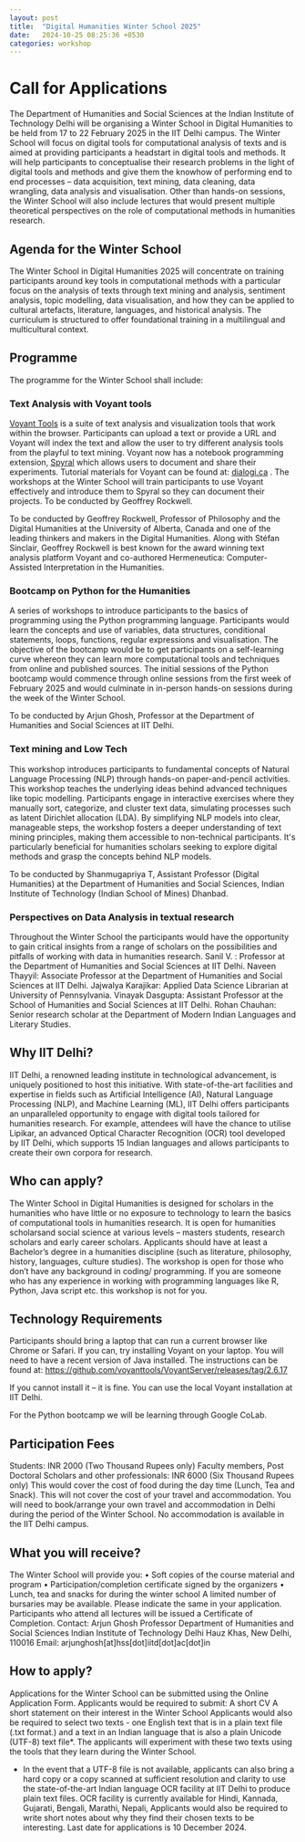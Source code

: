```yaml
---
layout: post
title:  "Digital Humanities Winter School 2025"
date:   2024-10-25 08:25:36 +0530
categories: workshop
---
```



# Call for Applications
The Department of Humanities and Social Sciences at the Indian Institute of Technology Delhi will be organising a Winter School in Digital Humanities to be held from 17 to 22 February 2025 in the IIT Delhi campus. The Winter School will focus on digital tools for computational analysis of texts and is aimed at providing participants a headstart in digital tools and methods. It will help participants to conceptualise their research problems in the light of digital tools and methods and give them the knowhow of performing end to end processes – data acquisition, text mining, data cleaning, data wrangling, data analysis and visualisation. Other than hands-on sessions, the Winter School will also include lectures that would present multiple theoretical perspectives on the role of computational methods in humanities research.


## Agenda for the Winter School
The Winter School in Digital Humanities 2025 will concentrate on training participants around key tools in computational methods with a particular focus on the analysis of texts through text mining and analysis, sentiment analysis, topic modelling, data visualisation, and how they can be applied to cultural artefacts, literature, languages, and historical analysis. The curriculum is structured to offer foundational training in a multilingual and multicultural context. 

## Programme
The programme for the Winter School shall include:

### Text Analysis with Voyant tools
[Voyant Tools](https://voyant-tools.org) is a suite of text analysis and visualization tools that work within the browser. Participants can upload a text or provide a URL and Voyant will index the text and allow the user to try different analysis tools from the playful to text mining. Voyant now has a notebook programming extension, [Spyral](https://voyant-tools.org/spyral) which allows users to document and share their experiments. Tutorial materials for Voyant can be found at: [dialogi.ca](http://dialogi.ca) . The workshops at the Winter School will train participants to use Voyant effectively and introduce them to Spyral so they can document their projects. To be conducted by Geoffrey Rockwell.
 	
To be conducted by Geoffrey Rockwell, Professor of Philosophy and the Digital Humanities at the University of Alberta, Canada and one of the leading thinkers and makers in the Digital Humanities. Along with Stéfan Sinclair, Geoffrey Rockwell is best known for the award winning text analysis platform Voyant and co-authored Hermeneutica: Computer-Assisted Interpretation in the Humanities.

### Bootcamp on Python for the Humanities
A series of workshops to introduce participants to the basics of programming using the Python programming language. Participants would learn the concepts and use of variables, data structures, conditional statements, loops, functions, regular expressions and visualisation. The objective of the bootcamp would be to get participants on a self-learning curve whereon they can learn more computational tools and techniques from online and published sources. The initial sessions of the Python bootcamp would commence through online 	sessions from the first week of February 2025 and would culminate in in-person hands-on sessions during the week of the Winter School. 	
 	
To be conducted by Arjun Ghosh, Professor at the Department of Humanities and Social Sciences at IIT Delhi.

### Text mining and Low Tech
This workshop introduces participants to fundamental concepts of Natural Language Processing (NLP) through hands-on paper-and-pencil activities. This workshop teaches the underlying ideas behind advanced techniques like topic modelling. Participants engage in interactive exercises where they manually sort, categorize, and cluster text data, simulating processes such as latent Dirichlet allocation (LDA). By simplifying NLP models into clear, manageable steps, the workshop fosters a deeper understanding of text mining principles, making them accessible to non-technical participants. It's particularly beneficial for humanities scholars seeking to explore digital methods and grasp the concepts behind NLP models.

To be conducted by Shanmugapriya T, Assistant Professor (Digital Humanities) at the Department of Humanities and Social Sciences, Indian Institute of Technology (Indian School of Mines) Dhanbad.
	
### Perspectives on Data Analysis in textual research
Throughout the Winter School the participants would have the opportunity to gain critical insights from a range of scholars on the possibilities and pitfalls of working with data in humanities research.
Sanil V. : Professor at the Department of Humanities and Social Sciences at IIT Delhi.
Naveen Thayyil: Associate Professor at the Department of Humanities and Social Sciences at IIT Delhi.
Jajwalya Karajikar: Applied Data Science Librarian at University of Pennsylvania.
Vinayak Dasgupta: Assistant Professor at the School of Humanities and Social Sciences at IIT Delhi.
Rohan Chauhan: Senior research scholar at the Department of Modern Indian Languages and Literary Studies.


## Why IIT Delhi?
IIT Delhi, a renowned leading institute in technological advancement, is uniquely positioned to host this initiative. With state-of-the-art facilities and expertise in fields such as Artificial Intelligence (AI), Natural Language Processing (NLP), and Machine Learning (ML), IIT Delhi offers participants an unparalleled opportunity to engage with digital tools tailored for humanities research. For example, attendees will have the chance to utilise Lipikar, an advanced Optical Character Recognition (OCR) tool developed by IIT Delhi, which supports 15 Indian languages and allows participants to create their own corpora for research.

## Who can apply?
The Winter School in Digital Humanities is designed for scholars in the humanities who have little or no exposure to technology to learn the basics of computational tools in humanities research. It is open for humanities scholarsand social science at various levels – masters students, research scholars and early career scholars. Applicants should have at least a Bachelor’s degree in a humanities discipline (such as literature, philosophy, history, languages, culture studies).
The workshop is open for those who don’t have any background in coding/ programming. If you are someone who has any experience in working with programming languages like R, Python, Java script etc. this workshop is not for you.

## Technology Requirements
Participants should bring a laptop that can run a current browser like Chrome or Safari. If you can, try installing Voyant on your laptop. You will need to have a recent version of Java installed. The instructions can be found at:
https://github.com/voyanttools/VoyantServer/releases/tag/2.6.17

If you cannot install it – it is fine. You can use the local Voyant installation at IIT Delhi.

For the Python bootcamp we will be learning through Google CoLab.


## Participation Fees
Students: INR 2000 (Two Thousand Rupees only)
Faculty members, Post Doctoral Scholars and other professionals: INR 6000 (Six Thousand Rupees only)
This would cover the cost of food during the day time (Lunch, Tea and Snack). This will not cover the cost of your travel and accommodation. You will need to book/arrange your own travel and accommodation in Delhi during the period of the Winter School. No accommodation is available in the IIT Delhi campus.

## What you will receive?
 The Winter School will provide you:
 • Soft copies of the course material and program
 • Participation/completion certificate signed by the organizers
 • Lunch, tea and snacks for during the winter school
A limited number of bursaries may be available. Please indicate the same in your application.
Participants who attend all lectures will be issued a Certificate of Completion.
Contact:
Arjun Ghosh
 Professor
 Department of Humanities and Social Sciences
 Indian Institute of Technology Delhi
 Hauz Khas, New Delhi, 110016
 Email: arjunghosh[at]hss[dot]iitd[dot]ac[dot]in


## How to apply?
Applications for the Winter School can be submitted using the Online Application Form.
Applicants would be required to submit:
A short CV
A short statement on their interest in the Winter School
Applicants would also be required to select two texts - one 	English text that is in a plain text file (.txt format.) and a text in an Indian language that is also a plain Unicode (UTF-8) text file*. The applicants will experiment with these two texts using the tools 	that they learn during the Winter School.
 * In the event that a UTF-8 file is not available, applicants can also bring a hard copy 	or a copy scanned at sufficient resolution and clarity to use the state-of-the-art Indian language OCR facility at IIT Delhi to 	produce plain text files. OCR facility is currently available for Hindi, Kannada, Gujarati, Bengali, Marathi, Nepali, 
Applicants would also be required to write short notes about why they find their chosen texts to be interesting.
Last date for applications is 10 December 2024.
